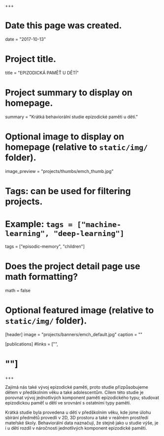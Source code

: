 +++
# Date this page was created.
date = "2017-10-13"

# Project title.
title = "EPIZODICKÁ PAMĚŤ U DĚTÍ"

# Project summary to display on homepage.
summary = "Krátká behaviorální studie epizodické paměti u dětí."

# Optional image to display on homepage (relative to `static/img/` folder).
image_preview = "projects/thumbs/emch_thumb.jpg"

# Tags: can be used for filtering projects.
# Example: `tags = ["machine-learning", "deep-learning"]`
tags = ["episodic-memory", "children"]

# Does the project detail page use math formatting?
math = false

# Optional featured image (relative to `static/img/` folder).
[header]
image = "projects/banners/emch_default.jpg"
caption = ""

[publications]
#links = ["",
#        ""]
+++

Zajímá nás také vývoj epizodické paměti, proto studie přizpůsobujeme dětem v předškolním věku a také adolescentům. Cílem této studie je porovnat vývoj jednotlivých komponent paměti epizodického typu; studovat epizodickou paměť u dětí ve srovnání s ostatními typy paměti. 

Krátká studie byla provedena u dětí v předškolním věku, kde jsme úlohu sbírání předmětů provedli v 2D, 3D prostoru a také v reálném prostředí mateřské školy. Behaviorální data naznačují, že stejně jako u studie výše, je i u dětí rozdíl v náročnosti jednotlivých komponent epizodické paměti. 
